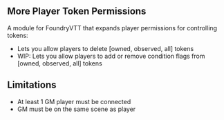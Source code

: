## More Player Token Permissions
A module for FoundryVTT that expands player permissions for controlling tokens:
- Lets you allow players to delete [owned, observed, all] tokens
- WIP: Lets you allow players to add or remove condition flags from [owned, observed, all] tokens

## Limitations
- At least 1 GM player must be connected
- GM must be on the same scene as player